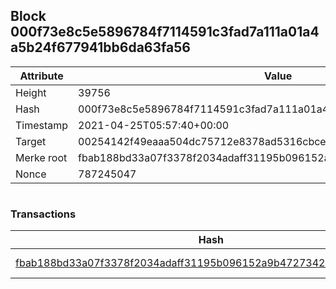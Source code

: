 ## Block 000f73e8c5e5896784f7114591c3fad7a111a01a4a5b24f677941bb6da63fa56

Attribute | Value
--- | ---
Height | 39756
Hash | 000f73e8c5e5896784f7114591c3fad7a111a01a4a5b24f677941bb6da63fa56
Timestamp | 2021-04-25T05:57:40+00:00
Target | 00254142f49eaaa504dc75712e8378ad5316cbcead634704b3734b6271167cc4
Merke root | fbab188bd33a07f3378f2034adaff31195b096152a9b4727342c2650626ea64e
Nonce | 787245047

```

```

### Transactions

Hash | Amount
--- | ---
[fbab188bd33a07f3378f2034adaff31195b096152a9b4727342c2650626ea64e](fbab188bd33a07f3378f2034adaff31195b096152a9b4727342c2650626ea64e.md) | 10.00000000 SKEPTI 
